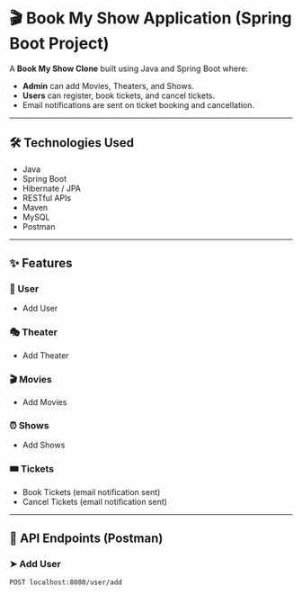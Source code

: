 # 🎬 Book My Show Application (Spring Boot Project)

A **Book My Show Clone** built using Java and Spring Boot where:
- **Admin** can add Movies, Theaters, and Shows.
- **Users** can register, book tickets, and cancel tickets.
- Email notifications are sent on ticket booking and cancellation.

---

## 🛠️ Technologies Used
- Java  
- Spring Boot  
- Hibernate / JPA  
- RESTful APIs  
- Maven  
- MySQL  
- Postman  

---

## ✨ Features

### 👤 User
- Add User  

### 🎭 Theater
- Add Theater  

### 🎬 Movies
- Add Movies  

### ⏰ Shows
- Add Shows  

### 🎟 Tickets
- Book Tickets (email notification sent)  
- Cancel Tickets (email notification sent)  

---

## 📌 API Endpoints (Postman)

### ➤ Add User
```http
POST localhost:8080/user/add
